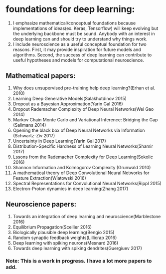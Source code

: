 # foundations for deep learning:
1. I emphasize mathematical/conceptual foundations because implementations of ideas(ex. Keras, Tensorflow)
   will keep evolving but the underlying backbone must be sound. Anybody with an interest in deep learning 
   can and should try to understand why things work. 
2. I include neuroscience as a useful conceptual foundation for two reasons. First, it may provide inspiration
   for future models and algorithms. Second, the success of deep learning can contribute to useful hypotheses
   and models for computational neuroscience. 

## Mathematical papers:
1. Why does unsupervised pre-training help deep learning?(Erhan et al. 2010)
2. Learning Deep Generative Models(Salakhutdinov 2015)
3. Dropout as a Bayesian Approximation(Yarin Gal 2016)
4. Dropout Rademacher Complexity of Deep Neural Networks(Wei Gao 2014)
5. Markov Chain Monte Carlo and Variational Inference: Bridging the Gap (Salimans 2014)
6. Opening the black box of Deep Neural Networks via Information (Schwartz-Ziv 2017)
7. Uncertainty in Deep Learning(Yarin Gal 2017)
8. Distribution-Specific Hardness of Learning Neural Networks(Shamir 2017)
9. Lssons from the Rademacher Complexity for Deep Learning(Sokolic 2016)
10. Shannon Information and Kolmogorov Complexity (Grunwald 2010)
11. A mathematical theory of Deep Convolutional Neural Networks for Feature Extraction(Wiatowski 2016)
12. Spectral Representations for Convolutional Neural Networks(Rippl 2015)
13. Electron-Proton dynamics in deep learning(Zhang 2017)

## Neuroscience papers:
1. Towards an integration of deep learning and neuroscience(Marblestone 2016)
2. Equilibrium Propagation(Scellier 2016)
3. Biologically plausible deep learning(Bengio 2015)
4. Random synaptic feedback weights(Lillicrap 2016)
5. Deep learning with spiking neurons(Mesnard 2016)
6. Towards deep learning with spiking dendrites(Guergiuev 2017)

### Note: This is a work in progress. I have a lot more papers to add.

